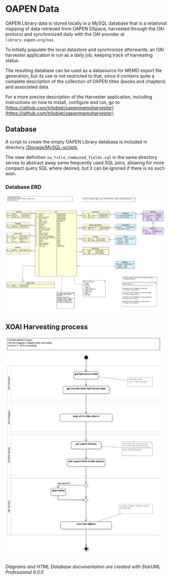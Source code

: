 #  OAPEN Data

OAPEN Library data is stored locally in a MySQL database that is a relational mapping of data retrieved from OAPEN DSpace, harvested through the OAI protocol and synchronized daily with the OAI provider at `library.oapen.org/oai`. 

To initially populate the local datastore and synchronize afterwards, an OAI harvester application is run as a daily job, keeping track of harvesting status.

The resulting database can be used as a datasource for MEMO export file generation, but its use is not restricted to that, since it contains quite a complete description of the collection of OAPEN titles (books and chapters) and associated data.

For a more precise description of the Harvester application, including instructions on how to install, configure and run, go to [https://github.com/trilobiet/oapenmemoharvester](https://github.com/trilobiet/oapenmemoharvester).

## Database 

A script to create the empty OAPEN Library database is included in directory [/Storage/MySQL-scripts](./Storage/MySQL-scripts/). 

The view definition `vw_title_combined_fields.sql` in the same directory serves to abstract away some frequently used SQL joins, allowing for more compact query SQL where desired, but it can be ignored if there is no such wish.


### Database ERD

![Database ERD](./Storage/ERD-OAPEN-Library.jpg)



## XOAI Harvesting process

![Data Harvester](./Data-Harvester/harvester.jpg)

*Diagrams and HTML Database documentation are created with StarUML Professional 6.0.0*